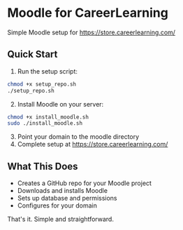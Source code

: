 # Moodle for CareerLearning

Simple Moodle setup for https://store.careerlearning.com/

## Quick Start

1. Run the setup script:
```bash
chmod +x setup_repo.sh
./setup_repo.sh
```

2. Install Moodle on your server:
```bash
chmod +x install_moodle.sh
sudo ./install_moodle.sh
```

3. Point your domain to the moodle directory
4. Complete setup at https://store.careerlearning.com/

## What This Does

- Creates a GitHub repo for your Moodle project
- Downloads and installs Moodle
- Sets up database and permissions
- Configures for your domain

That's it. Simple and straightforward.
